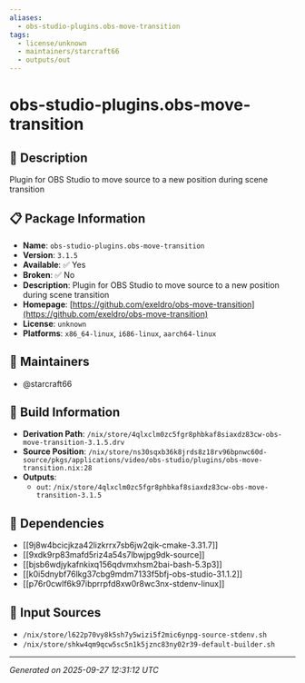 ```yaml
---
aliases:
  - obs-studio-plugins.obs-move-transition
tags:
  - license/unknown
  - maintainers/starcraft66
  - outputs/out
---
```


# obs-studio-plugins.obs-move-transition

## 📝 Description

Plugin for OBS Studio to move source to a new position during scene transition

## 📋 Package Information

- **Name**: `obs-studio-plugins.obs-move-transition`
- **Version**: `3.1.5`
- **Available**: ✅ Yes
- **Broken**: ✅ No
- **Description**: Plugin for OBS Studio to move source to a new position during scene transition
- **Homepage**: [https://github.com/exeldro/obs-move-transition](https://github.com/exeldro/obs-move-transition)
- **License**: `unknown`
- **Platforms**: `x86_64-linux`, `i686-linux`, `aarch64-linux`
## 👥 Maintainers

- @starcraft66


## 🔧 Build Information

- **Derivation Path**: `/nix/store/4qlxclm0zc5fgr8phbkaf8siaxdz83cw-obs-move-transition-3.1.5.drv`
- **Source Position**: `/nix/store/ns30sqxb36k8jrds8z18rv96bpnwc60d-source/pkgs/applications/video/obs-studio/plugins/obs-move-transition.nix:28`
- **Outputs**:
  - `out`:  `/nix/store/4qlxclm0zc5fgr8phbkaf8siaxdz83cw-obs-move-transition-3.1.5`

## 🔗 Dependencies

- [[9j8w4bcicjkza42lizkrrx7sb6jw2qik-cmake-3.31.7]]
- [[9xdk9rp83mafd5riz4a54s7lbwjpg9dk-source]]
- [[bjsb6wdjykafnkixq156qdvmxhsm2bai-bash-5.3p3]]
- [[k0i5dnybf76lkg37cbg9mdm7133f5bfj-obs-studio-31.1.2]]
- [[p76r0cwlf6k97ibprrpfd8xw0r8wc3nx-stdenv-linux]]

## 📁 Input Sources

- `/nix/store/l622p70vy8k5sh7y5wizi5f2mic6ynpg-source-stdenv.sh`
- `/nix/store/shkw4qm9qcw5sc5n1k5jznc83ny02r39-default-builder.sh`

---
*Generated on 2025-09-27 12:31:12 UTC*
